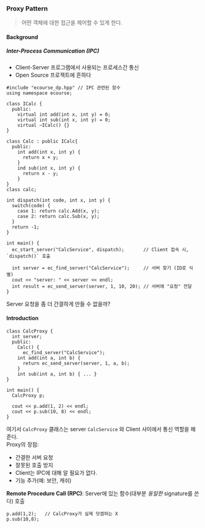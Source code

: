 ### Proxy Pattern

> 어떤 객체에 대한 접근을 제어할 수 있게 한다.

#### Background

##### Inter-Process Communication (IPC)

- Client-Server 프로그램에서 사용되는 프로세스간 통신
- Open Source 프로젝트에 흔하다

```
#include "ecourse_dp.hpp" // IPC 관련된 함수
using namespace ecourse;  

class ICalc {
  public:
    virtual int add(int x, int y) = 0;
    virtual int sub(int x, int y) = 0;
    virtual ~ICalc() {}
}

class Calc : public ICalc{
  public:
    int add(int x, int y) {
      return x + y;
    }
    ind sub(int x, int y) {
      return x - y;
    }   
}
class calc;

int dispatch(int code, int x, int y) {
  switch(code) {
    case 1: return calc.Add(x, y);
    case 2: return calc.Sub(x, y);
  }
  return -1;
}

int main() {
  ec_start_server("CalcService", dispatch);       // Client 접속 시, `dispatch()` 호출 
  
  int server = ec_find_server("CalcService");     // 서버 찾기 (ID로 식별)
  cout << "server: " << server << endl;
  int result = ec_send_server(server, 1, 10, 20); // 서버에 "요청" 전달
}
```
Server 요청을 좀 더 간결하게 만들 수 없을까?

#### Introduction

```
class CalcProxy {
  int server;
  public:
    Calc() {
      ec_find_server("CalcService");
    int add(int a, int b) {
      return ec_send_server(server, 1, a, b);
    }
    int sub(int a, int b) { ... }
}

int main() {
  CalcProxy p;
  
  cout << p.add(1, 2) << endl;
  cout << p.sub(10, 8) << endl;
}
```

여기서 `CalcProxy` 클래스는 server `CalcService` 와 Client 사이에서 통신 역할을 해준다.<br/>
Proxy의 장점:

- 간결한 서버 요청
- 잘못된 호출 방지
- Client는 IPC에 대해 알 필요가 없다.
- 기능 추가(예: 보안, 캐쉬)

**Remote Procedure Call (RPC)**: Server에 있는 함수(대부분 _동일한_ signature를 쓴다) 호출

```
p.add(1,2);   // CalcProxy가 실제 덧셈하는 X
p.sub(10,8);
```

